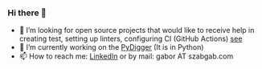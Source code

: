 ### Hi there 👋

- 🤔 I’m looking for open source projects that would like to receive help in creating test, setting up linters, configuring CI (GitHub Actions) [see](https://code-maven.com/os)
- 🔭 I’m currently working on the [PyDigger](https://pydigger.com/) (It is in Python)
- 📫 How to reach me: [LinkedIn](https://www.linkedin.com/in/szabgab/) or by mail: gabor AT szabgab.com


<!--

Here are some ideas to get you started:

- 👯 I am looking for people to do [remote pair programming sessions](https://code-maven.com/live) on Open Source projects.
- 🤔 I’m looking for help with ...
- 💬 Ask me about ...
- 😄 Pronouns: ...
- ⚡ Fun fact: ...
-->
